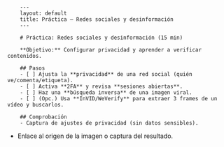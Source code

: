         ---
        layout: default
        title: Práctica — Redes sociales y desinformación
        ---

        # Práctica: Redes sociales y desinformación (15 min)

        **Objetivo:** Configurar privacidad y aprender a verificar contenidos.

        ## Pasos
        - [ ] Ajusta la **privacidad** de una red social (quién ve/comenta/etiqueta).
        - [ ] Activa **2FA** y revisa **sesiones abiertas**.
        - [ ] Haz una **búsqueda inversa** de una imagen viral.
        - [ ] (Opc.) Usa **InVID/WeVerify** para extraer 3 frames de un vídeo y buscarlos.

        ## Comprobación
        - Captura de ajustes de privacidad (sin datos sensibles).
- Enlace al origen de la imagen o captura del resultado.
